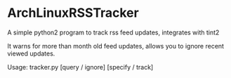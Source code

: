 # ArchLinuxRSSTracker
A simple python2 program to track rss feed updates, integrates with tint2

It warns for more than month old feed updates, allows you to ignore recent viewed updates.

Usage:
tracker.py [query / ignore] [specify / track]
